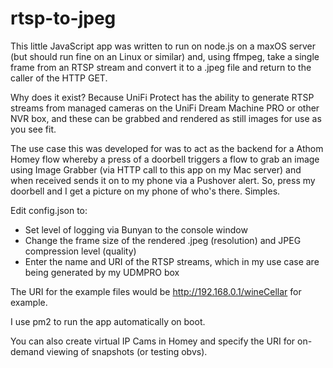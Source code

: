 # rtsp-to-jpeg
This little JavaScript app was written to run on node.js on a maxOS server (but should run fine on an Linux or similar) and, using ffmpeg, take a single frame from an RTSP stream and convert it to a .jpeg file and return to the caller of the HTTP GET.

Why does it exist? Because UniFi Protect has the ability to generate RTSP streams from managed cameras on the UniFi Dream Machine PRO or other NVR box, and these can be grabbed and rendered as still images for use as you see fit.

The use case this was developed for was to act as the backend for a Athom Homey flow whereby a press of a doorbell triggers a flow to grab an image using Image Grabber (via HTTP call to this app on my Mac server) and when received sends it on to my phone via a Pushover alert. So, press my doorbell and I get a picture on my phone of who's there. Simples.

Edit config.json to:

  - Set level of logging via Bunyan to the console window
  - Change the frame size of the rendered .jpeg (resolution) and JPEG compression level (quality)
  - Enter the name and URI of the RTSP streams, which in my use case are being generated by my UDMPRO box

The URI for the example files would be http://192.168.0.1/wineCellar for example.

I use pm2 to run the app automatically on boot.

You can also create virtual IP Cams in Homey and specify the URI for on-demand viewing of snapshots (or testing obvs).
